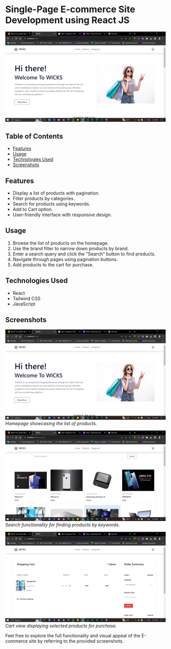 # Single-Page E-commerce Site Development using React JS

![E-Commerce Site](./overview/1.png)

## Table of Contents

- [Features](#features)
- [Usage](#usage)
- [Technologies Used](#technologies-used)
- [Screenshots](#screenshots)

## Features

- Display a list of products with pagination.
- Filter products by categories.
- Search for products using keywords.
- Add to Cart option.
- User-friendly interface with responsive design.

## Usage

1. Browse the list of products on the homepage.
2. Use the brand filter to narrow down products by brand.
3. Enter a search query and click the "Search" button to find products.
4. Navigate through pages using pagination buttons.
5. Add products to the cart for purchase.

## Technologies Used

- React
- Tailwind CSS
- JavaScript

## Screenshots

![Homepage](./overview/1.png)
_Homepage showcasing the list of products._

![Search Functionality](./overview/5.png)
_Search functionality for finding products by keywords._

![Cart](./overview/4.png)
_Cart view displaying selected products for purchase._

Feel free to explore the full functionality and visual appeal of the E-commerce site by referring to the provided screenshots.
